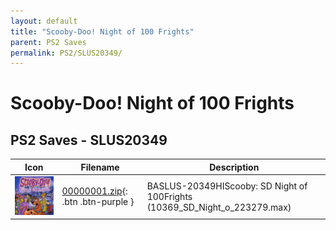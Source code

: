 ```yaml
---
layout: default
title: "Scooby-Doo! Night of 100 Frights"
parent: PS2 Saves
permalink: PS2/SLUS20349/
---
```

# Scooby-Doo! Night of 100 Frights

## PS2 Saves - SLUS20349

| Icon | Filename | Description |
|------|----------|-------------|
| ![Scooby-Doo! Night of 100 Frights](icon0.png) | [00000001.zip](00000001.zip){: .btn .btn-purple } | BASLUS-20349HIScooby: SD Night of 100Frights (10369_SD_Night_o_223279.max) |
